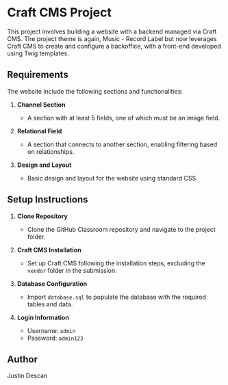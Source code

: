 # Craft CMS Project

This project involves building a website with a backend managed via Craft CMS. The project theme is again, Music - Record Label but now leverages Craft CMS to create and configure a backoffice, with a front-end developed using Twig templates. 

## Requirements

The website include the following sections and functionalities:

1. **Channel Section**  
   - A section with at least 5 fields, one of which must be an image field.

2. **Relational Field**  
   - A section that connects to another section, enabling filtering based on relationships.

3. **Design and Layout**  
   - Basic design and layout for the website using standard CSS.

## Setup Instructions

1. **Clone Repository**
   - Clone the GitHub Classroom repository and navigate to the project folder.

2. **Craft CMS Installation**
   - Set up Craft CMS following the installation steps, excluding the `vendor` folder in the submission. 

3. **Database Configuration**
   - Import `database.sql` to populate the database with the required tables and data.

4. **Login Information**
   - Username: `admin`
   - Password: `admin123`

## Author
Justin Descan
